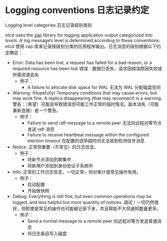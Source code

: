 # Logging conventions 日志记录约定

Logging level categories 日志记录级别类别



etcd uses the [zap](https://github.com/uber-go/zap) library for logging application output categorized into *levels*. A log message’s level is determined according to these conventions:
etcd 使用 zap 库来记录按级别分类的应用程序输出。日志消息的级别根据以下约定确定：

- Error: Data has been lost, a request has failed for a bad reason, or a required resource has been lost
  错误：数据已丢失、请求因错误原因失败或所需资源丢失
  - 例子：
    - A failure to allocate disk space for WAL
      无法为 WAL 分配磁盘空间
- Warning: (Hopefully) Temporary conditions that may cause errors, but may work  fine. A replica disappearing (that may reconnect) is a warning.
  警告：（希望）可能会导致错误但可能工作正常的临时情况。副本消失（可能重新连接）是一个警告。
  - 例子：
    - Failure to send raft message to a remote peer
      无法向远程对等节点发送 raft 消息
    - Failure to receive heartbeat message within the configured election timeout
      在配置的选举超时内无法收到检测信号消息
- Notice: 正常但重要（不常见）的日志信息。
  - 例子：
    - 将新节点添加到群集中
    - 将新用户添加到身份验证子系统中
- Info: 正常的工作日志信息，一切正常，但对审计或常见操作有用。
  - 例子：
    - 启动配置
    - 开始做快照
- Debug: Everything is still fine, but even common operations may be logged, and less helpful but more quantity of notices.
  调试：一切仍然很好，但即使是常见的操作也可能被记录下来，并且帮助不大但通知数量更多。
  - 例子：
    - Send a normal message to a remote peer
      向远程对等方发送普通消息
    - 将日志条目写入磁盘